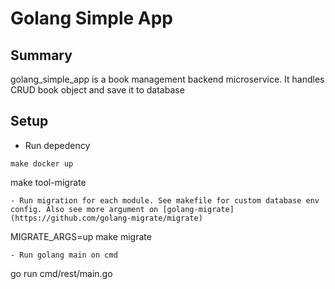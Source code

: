 # Golang Simple App

## Summary
golang_simple_app is a book management backend microservice. It handles CRUD book object and save it to database

## Setup
- Run depedency
```
make docker up
```
make tool-migrate
```
- Run migration for each module. See makefile for custom database env config. Also see more argument on [golang-migrate](https://github.com/golang-migrate/migrate)
```
MIGRATE_ARGS=up make migrate
```
- Run golang main on cmd
```
go run cmd/rest/main.go
